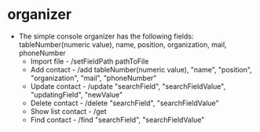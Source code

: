 # organizer

* The simple console organizer has the following fields: tableNumber(numeric value), name, position, organization, 
mail, phoneNumber
    * Import file - /setFieldPath pathToFile
    * Add contact - /add tableNumber(numeric value), "name", "position", "organization", "mail", "phoneNumber"
    * Update contact - /update "searchField", "searchFieldValue", "updatingField", "newValue"
    * Delete contact - /delete "searchField", "searchFieldValue"
    * Show list contact - /get
    * Find contact - /find "searchField", "searchFieldValue"
